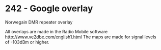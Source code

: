 # 242 - Google overlay
 Norwegain DMR repeater overlay

All overlays are made in the Radio Mobile software http://www.ve2dbe.com/english1.html
The maps are made for signal levels of -103dBm or higher.